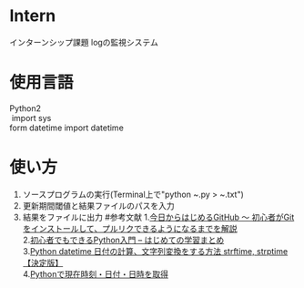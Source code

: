 # Intern
インターンシップ課題 logの監視システム
# 使用言語
Python2  
  import sys  
  form datetime import datetime
# 使い方
1. ソースプログラムの実行(Terminal上で"python ~.py > ~.txt")  
2. 更新期間閾値と結果ファイルのパスを入力  
3. 結果をファイルに出力
#参考文献
1.[今日からはじめるGitHub 〜 初心者がGitをインストールして、プルリクできるようになるまでを解説](https://employment.en-japan.com/engineerhub/entry/2017/01/31/110000)  
2.[初心者でもできるPython入門 – はじめての学習まとめ](https://codeaid.jp/py-novice/)  
3.[Python datetime 日付の計算、文字列変換をする方法 strftime, strptime【決定版】](https://qiita.com/7110/items/4ece0ce9be0ce910ee90)  
4.[Pythonで現在時刻・日付・日時を取得](https://note.nkmk.me/python-datetime-now-today/)  
